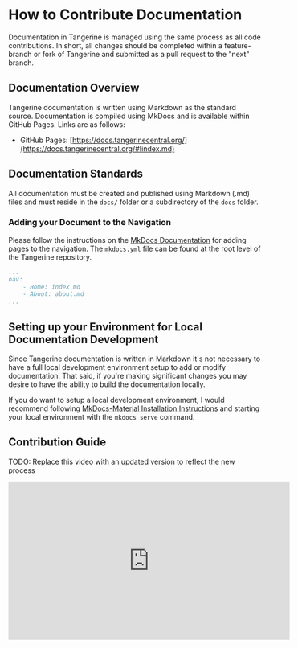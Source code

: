 # How to Contribute Documentation

Documentation in Tangerine is managed using the same process as all code contributions. In short, all changes should be completed within a feature-branch or fork of Tangerine and submitted as a pull request to the "next" branch.

## Documentation Overview

Tangerine documentation is written using Markdown as the standard source. Documentation is compiled using MkDocs and is available within GitHub Pages. Links are as follows:

- GitHub Pages: [https://docs.tangerinecentral.org/](https://docs.tangerinecentral.org/#!index.md)

## Documentation Standards

All documentation must be created and published using Markdown (.md) files and must reside in the `docs/` folder or a subdirectory of the `docs` folder.

### Adding your Document to the Navigation

Please follow the instructions on the [MkDocs Documentation](https://www.mkdocs.org/#adding-pages) for adding pages to the navigation. The `mkdocs.yml` file can be found at the root level of the Tangerine repository.

```YAML
...
nav:
    - Home: index.md
    - About: about.md
...
```

## Setting up your Environment for Local Documentation Development

Since Tangerine documentation is written in Markdown it's not necessary to have a full local development environment setup to add or modify documentation. That said, if you're making significant changes you may desire to have the ability to build the documentation locally.

If you do want to setup a local development environment, I would recommend following [MkDocs-Material Installation Instructions](https://squidfunk.github.io/mkdocs-material/getting-started/) and starting your local environment with the `mkdocs serve` command.

## Contribution Guide

TODO: Replace this video with an updated version to reflect the new process

<iframe width="560" height="315" src="https://www.youtube.com/embed/EyQz44EvdZI" frameborder="0" allow="accelerometer; autoplay; encrypted-media; gyroscope; picture-in-picture" allowfullscreen></iframe>
